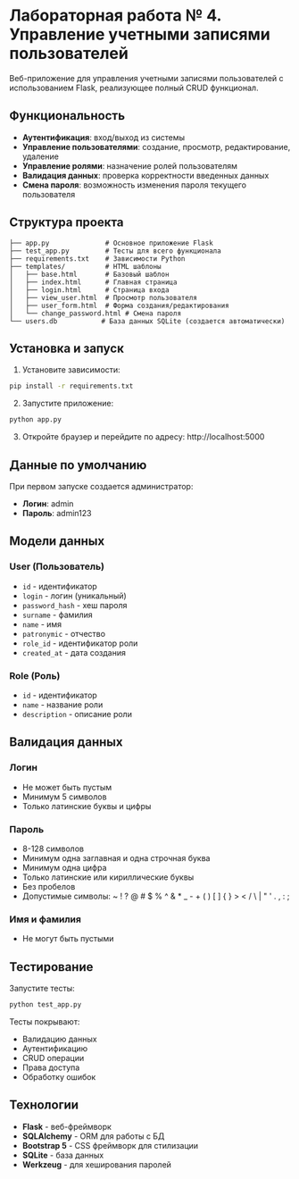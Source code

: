 # Лабораторная работа № 4. Управление учетными записями пользователей

Веб-приложение для управления учетными записями пользователей с использованием Flask, реализующее полный CRUD функционал.

## Функциональность

- **Аутентификация**: вход/выход из системы
- **Управление пользователями**: создание, просмотр, редактирование, удаление
- **Управление ролями**: назначение ролей пользователям
- **Валидация данных**: проверка корректности введенных данных
- **Смена пароля**: возможность изменения пароля текущего пользователя

## Структура проекта

```
├── app.py              # Основное приложение Flask
├── test_app.py         # Тесты для всего функционала
├── requirements.txt    # Зависимости Python
├── templates/          # HTML шаблоны
│   ├── base.html       # Базовый шаблон
│   ├── index.html      # Главная страница
│   ├── login.html      # Страница входа
│   ├── view_user.html  # Просмотр пользователя
│   ├── user_form.html  # Форма создания/редактирования
│   └── change_password.html # Смена пароля
└── users.db           # База данных SQLite (создается автоматически)
```

## Установка и запуск

1. Установите зависимости:
```bash
pip install -r requirements.txt
```

2. Запустите приложение:
```bash
python app.py
```

3. Откройте браузер и перейдите по адресу: http://localhost:5000

## Данные по умолчанию

При первом запуске создается администратор:
- **Логин**: admin
- **Пароль**: admin123

## Модели данных

### User (Пользователь)
- `id` - идентификатор
- `login` - логин (уникальный)
- `password_hash` - хеш пароля
- `surname` - фамилия
- `name` - имя
- `patronymic` - отчество
- `role_id` - идентификатор роли
- `created_at` - дата создания

### Role (Роль)
- `id` - идентификатор
- `name` - название роли
- `description` - описание роли

## Валидация данных

### Логин
- Не может быть пустым
- Минимум 5 символов
- Только латинские буквы и цифры

### Пароль
- 8-128 символов
- Минимум одна заглавная и одна строчная буква
- Минимум одна цифра
- Только латинские или кириллические буквы
- Без пробелов
- Допустимые символы: ~ ! ? @ # $ % ^ & * _ - + ( ) [ ] { } > < / \ | " ' . , : ;

### Имя и фамилия
- Не могут быть пустыми

## Тестирование

Запустите тесты:
```bash
python test_app.py
```

Тесты покрывают:
- Валидацию данных
- Аутентификацию
- CRUD операции
- Права доступа
- Обработку ошибок

## Технологии

- **Flask** - веб-фреймворк
- **SQLAlchemy** - ORM для работы с БД
- **Bootstrap 5** - CSS фреймворк для стилизации
- **SQLite** - база данных
- **Werkzeug** - для хеширования паролей
